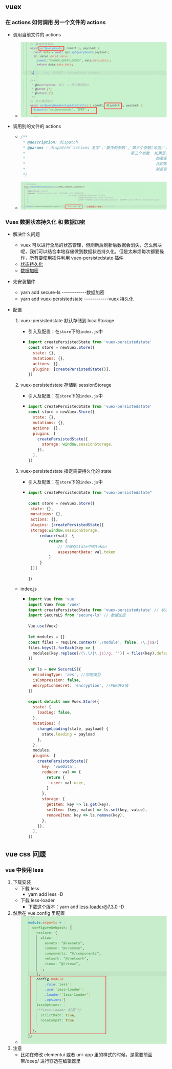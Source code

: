 <!--
 * @Author: Tom
 * @LastEditors: Tom
 * @Date: 2022-09-07 18:03:03
 * @LastEditTime: 2022-09-07 22:42:36
 * @Email: Tom
 * @FilePath: \problem\docs\md\vue\vue2\vue2.md
 * @Environment: Win 10
 * @Description:
-->

## vuex

### 在 actions 如何调用 另一个文件的 actions

- 调用当前文件的 actions

  - ![image-20220907180949376](../../../assets/vue/vue2/image-20220907180949376.png)

- 调用别的文件的 actions

  - ```js
    /**
     * @description: dispatch
     * @params : dispatch('actions 名字','要传的参数','第三个参数(可选)')
     *                                              第三个参数  如果是当前文件的actions 可以不填
     *                                                         如果是别的文件的actions 必须写 {root:true}
     *                                                         比如第一个参数里的 common/actQueyBisdictTypeAll
     *                                                         就是调用 common 文件下的 actQueyBisdictTypeAll
     */
    ```

  - ![image-20220907181032255](../../../assets/vue/vue2/image-20220907181032255.png)

### Vuex 数据状态持久化 和 数据加密

- 解决什么问题

  - vuex 可以进行全局的状态管理，但刷新后刷新后数据会消失，怎么解决呢，我们可以结合本地存储做到数据状态持久化，但是太麻烦每次都要操作，所有要使用插件利用 vuex-persistedstate 插件
  - [状态持久化](https://www.jianshu.com/p/04c288731819)
  - [数据加密](https://blog.csdn.net/weixin_45028704/article/details/122893769)

- 先安装插件

  - yarn add secure-ls ------------数据加密
  - yarn add vuex-persistedstate ------------vuex 持久化

- 配置

  1. vuex-persistedstate 默认存储到 localStorage

     - 引入及配置：在`store`下的`index.js`中

     - ```jsx
       import createPersistedState from 'vuex-persistedstate'
       const store = newVuex.Store({
         state: {},
         mutations: {},
         actions: {},
         plugins: [createPersistedState()],
       })
       ```

  2. vuex-persistedstate 存储到 sessionStorage

     - 引入及配置：在`store`下的`index.js`中

     - ```jsx
       import createPersistedState from 'vuex-persistedstate'
       const store = newVuex.Store({
         state: {},
         mutations: {},
         actions: {},
         plugins: [
           createPersistedState({
             storage: window.sessionStorage,
           }),
         ],
       })
       ```

  3. vuex-persistedstate 指定需要持久化的 state

     - 引入及配置：在`store`下的`index.js`中

     - ```js
       import createPersistedState from "vuex-persistedstate"

       const store = newVuex.Store({
        state: {},
        mutations: {},
        actions: {},
        plugins: [createPersistedState({
        storage:window.sessionStorage,
            reducer(val)  {
                return {
                    // 只储存state中的token
                    assessmentData: val.token
                }
            }
        })]

       }）
       ```

  - index.js

    - ```js
      import Vue from 'vue'
      import Vuex from 'vuex'
      import createPersistedState from 'vuex-persistedstate' // 状态持久化
      import SecureLS from 'secure-ls' // 数据加密

      Vue.use(Vuex)

      let modules = {}
      const files = require.context('./module', false, /\.js$/)
      files.keys().forEach(key => {
        modules[key.replace(/(\.\/|\.js)/g, '')] = files(key).default
      })

      var ls = new SecureLS({
        encodingType: 'aes', //加密类型
        isCompression: false,
        encryptionSecret: 'encryption', //PBKDF2值
      })

      export default new Vuex.Store({
        state: {
          loading: false,
        },
        mutations: {
          changeLoading(state, payload) {
            state.loading = payload
          },
        },
        modules,
        plugins: [
          createPersistedState({
            key: 'vueData',
            reducer: val => {
              return {
                user: val.user,
              }
            },
            storage: {
              getItem: key => ls.get(key),
              setItem: (key, value) => ls.set(key, value),
              removeItem: key => ls.remove(key),
            },
          }),
        ],
      })
      ```

## vue css 问题

### vue 中使用 less

1. 下载安装
   - 下载 less
     - yarn add less -D
   - 下载 less-loader
     - 下载这个版本：yarn add less-loader@7.3.0 -D
2. 然后在 vue.config 里配置
   - ![image-20220907224140890](../../../assets/vue/vue2/image-20220907224140890.png)
3. 注意
   - 比如在修改 elementui 或者 uni-app 里的样式的时候，是需要前面带/deep/ 进行穿透在编辑器里 <style scoped> 不加 lang='less' 的时候写是报错的
     但是不影响正常使用
   - ![image-20220907224223137](../../../assets/vue/vue2/image-20220907224223137.png)
